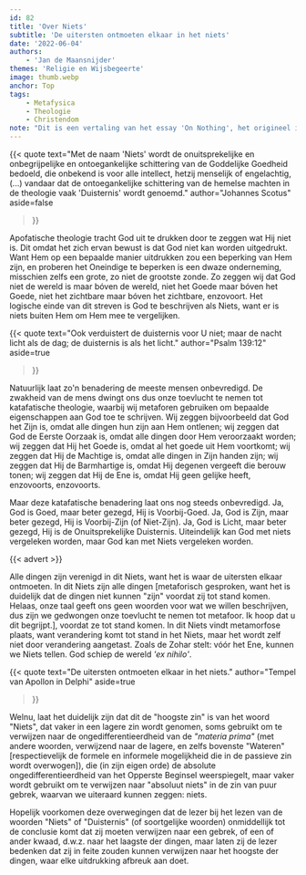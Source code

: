 ```yaml
---
id: 82
title: 'Over Niets'
subtitle: 'De uitersten ontmoeten elkaar in het niets'
date: '2022-06-04'
authors:
    - 'Jan de Maansnijder'
themes: 'Religie en Wijsbegeerte'
image: thumb.webp
anchor: Top
tags:
    - Metafysica
    - Theologie
    - Christendom
note: "Dit is een vertaling van het essay 'On Nothing', het origineel is [hier](https://esoterictraditionalism.wordpress.com/2019/08/02/on-nothing/) te lezen."
---
```


{{< quote
	text="Met de naam 'Niets' wordt de onuitsprekelijke en onbegrijpelijke en ontoegankelijke schittering van de Goddelijke Goedheid bedoeld, die onbekend is voor alle intellect, hetzij menselijk of engelachtig, (...) vandaar dat de ontoegankelijke schittering van de hemelse machten in de theologie vaak 'Duisternis' wordt genoemd."
	author="Johannes Scotus"
	aside=false
>}}

Apofatische theologie tracht God uit te drukken door te zeggen wat Hij niet is. Dit omdat het zich ervan bewust is dat God niet kan worden uitgedrukt. Want Hem op een bepaalde manier uitdrukken zou een beperking van Hem zijn, en proberen het Oneindige te beperken is een dwaze onderneming, misschien zelfs een grote, zo niet de grootste zonde. Zo zeggen wij dat God niet de wereld is maar bóven de wereld, niet het Goede maar bóven het Goede, niet het zichtbare maar bóven het zichtbare, enzovoort. Het logische einde van dit streven is God te beschrijven als Niets, want er is niets buiten Hem om Hem mee te vergelijken.

{{< quote
	text="Ook verduistert de duisternis voor U niet; maar de nacht licht als de dag; de duisternis is als het licht."
	author="Psalm 139:12"
	aside=true
>}}

Natuurlijk laat zo'n benadering de meeste mensen onbevredigd. De zwakheid van de mens dwingt ons dus onze toevlucht te nemen tot katafatische theologie, waarbij wij metaforen gebruiken om bepaalde eigenschappen aan God toe te schrijven. Wij zeggen bijvoorbeeld dat God het Zijn is, omdat alle dingen hun zijn aan Hem ontlenen; wij zeggen dat God de Eerste Oorzaak is, omdat alle dingen door Hem veroorzaakt worden; wij zeggen dat Hij het Goede is, omdat al het goede uit Hem voortkomt; wij zeggen dat Hij de Machtige is, omdat alle dingen in Zijn handen zijn; wij zeggen dat Hij de Barmhartige is, omdat Hij degenen vergeeft die berouw tonen; wij zeggen dat Hij de Ene is, omdat Hij geen gelijke heeft, enzovoorts, enzovoorts.

Maar deze katafatische benadering laat ons nog steeds onbevredigd. Ja, God is Goed, maar beter gezegd, Hij is Voorbij-Goed. Ja, God is Zijn, maar beter gezegd, Hij is Voorbij-Zijn (of Niet-Zijn). Ja, God is Licht, maar beter gezegd, Hij is de Onuitsprekelijke Duisternis. Uiteindelijk kan God met niets vergeleken worden, maar God kan met Niets vergeleken worden.

{{< advert >}}

Alle dingen zijn verenigd in dit Niets, want het is waar de uitersten elkaar ontmoeten. In dit Niets zijn alle dingen [metaforisch gesproken, want het is duidelijk dat de dingen niet kunnen "zijn" voordat zij tot stand komen. Helaas, onze taal geeft ons geen woorden voor wat we willen beschrijven, dus zijn we gedwongen onze toevlucht te nemen tot metafoor. Ik hoop dat u dit begrijpt.], voordat ze tot stand komen. In dit Niets vindt metamorfose plaats, want verandering komt tot stand in het Niets, maar het wordt zelf niet door verandering aangetast. Zoals de Zohar stelt: vóór het Ene, kunnen we Niets tellen. God schiep de wereld _'ex nihilo'_.

{{< quote
	text="De uitersten ontmoeten elkaar in het niets."
	author="Tempel van Apollon in Delphi"
	aside=true
>}}

Welnu, laat het duidelijk zijn dat dit de "hoogste zin" is van het woord "Niets", dat vaker in een lagere zin wordt genomen, soms gebruikt om te verwijzen naar de ongedifferentieerdheid van de _"materia prima"_ (met andere woorden, verwijzend naar de lagere, en zelfs bovenste "Wateren" [respectievelijk de formele en informele mogelijkheid die in de passieve zin wordt overwogen]), die (in zijn eigen orde) de absolute ongedifferentieerdheid van het Opperste Beginsel weerspiegelt, maar vaker wordt gebruikt om te verwijzen naar "absoluut niets" in de zin van puur gebrek, waarvan we uiteraard kunnen zeggen: niets.


Hopelijk voorkomen deze overwegingen dat de lezer bij het lezen van de woorden "Niets" of "Duisternis" (of soortgelijke woorden) onmiddellijk tot de conclusie komt dat zij moeten verwijzen naar een gebrek, of een of ander kwaad, d.w.z. naar het laagste der dingen, maar laten zij de lezer bedenken dat zij in feite zouden kunnen verwijzen naar het hoogste der dingen, waar elke uitdrukking afbreuk aan doet.
